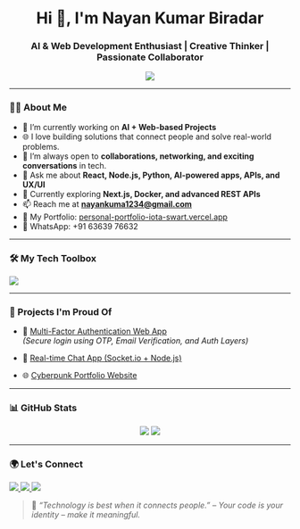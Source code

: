 <h1 align="center">Hi 👋, I'm Nayan Kumar Biradar</h1>
<h3 align="center">AI & Web Development Enthusiast | Creative Thinker | Passionate Collaborator</h3>

<p align="center">
  <img src="https://readme-typing-svg.herokuapp.com/?lines=Full+Stack+Developer;AI+Lover;Creative+Problem+Solver;Let's+Build+Something+Awesome!" />
</p>

---

### 👨‍💻 About Me
- 🔭 I’m currently working on **AI + Web-based Projects**
- 🌐 I love building solutions that connect people and solve real-world problems.
- 🤝 I’m always open to **collaborations, networking, and exciting conversations** in tech.
- 💬 Ask me about **React, Node.js, Python, AI-powered apps, APIs, and UX/UI**
- 🌱 Currently exploring **Next.js, Docker, and advanced REST APIs**
- 📫 Reach me at **nayankuma1234@gmail.com**
- 💼 My Portfolio: [personal-portfolio-iota-swart.vercel.app](https://personal-portfolio-iota-swart.vercel.app)
- 📱 WhatsApp: +91 63639 76632

---

### 🛠️ My Tech Toolbox
<p align="left">
  <img src="https://skillicons.dev/icons?i=html,css,js,react,nextjs,nodejs,express,mongodb,python,cpp,git,github,vscode,linux,firebase,tailwind" />
</p>

---

### 🚀 Projects I'm Proud Of
- 🔐 [Multi-Factor Authentication Web App](https://github.com/nkbiradar/multifactor-authentication)  
  *(Secure login using OTP, Email Verification, and Auth Layers)*

- 💬 [Real-time Chat App (Socket.io + Node.js)](https://github.com/nkbiradar/chat-app)

- 🌐 [Cyberpunk Portfolio Website](https://github.com/nkbiradar/portfolio)

---

### 📊 GitHub Stats
<p align="center">
  <img src="https://github-readme-stats.vercel.app/api?username=nkbiradar&show_icons=true&theme=react&hide_border=false" />
  <img src="https://github-readme-streak-stats.herokuapp.com/?user=nkbiradar&theme=react" />
</p>

---

### 🌍 Let's Connect
<p align="left">
  <a href="https://www.linkedin.com/in/nayan-kumar-biradar/" target="_blank">
    <img src="https://img.shields.io/badge/LinkedIn-blue?style=for-the-badge&logo=linkedin&logoColor=white" />
  </a>
  <a href="mailto:nayankuma1234@gmail.com" target="_blank">
    <img src="https://img.shields.io/badge/Gmail-red?style=for-the-badge&logo=gmail&logoColor=white" />
  </a>
  <a href="https://personal-portfolio-iota-swart.vercel.app/" target="_blank">
    <img src="https://img.shields.io/badge/Portfolio-000?style=for-the-badge&logo=vercel&logoColor=white" />
  </a>
</p>

> 🚀 *“Technology is best when it connects people.” – Your code is your identity – make it meaningful.*
